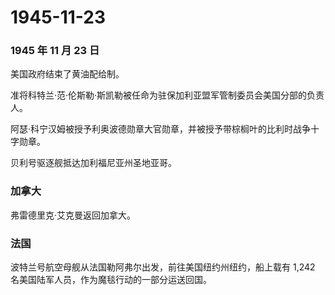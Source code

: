# 1945-11-23

### 1945 年 11 月 23 日

美国政府结束了黄油配给制。

准将科特兰·范·伦斯勒·斯凯勒被任命为驻保加利亚盟军管制委员会美国分部的负责人。

阿瑟·科宁汉姆被授予利奥波德勋章大官勋章，并被授予带棕榈叶的比利时战争十字勋章。

贝利号驱逐舰抵达加利福尼亚州圣地亚哥。

### 加拿大

弗雷德里克·艾克曼返回加拿大。

### 法国

波特兰号航空母舰从法国勒阿弗尔出发，前往美国纽约州纽约，船上载有 1,242
名美国陆军人员，作为魔毯行动的一部分运送回国。